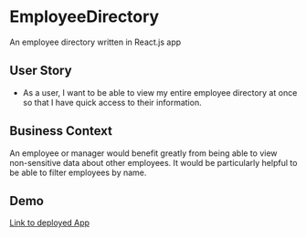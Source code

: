 # EmployeeDirectory

An employee directory written in React.js app

## User Story

- As a user, I want to be able to view my entire employee directory at once so that I have quick access to their information.

## Business Context

An employee or manager would benefit greatly from being able to view non-sensitive data about other employees. It would be particularly helpful to be able to filter employees by name.

## Demo

[Link to deployed App](https://desert-roses.herokuapp.com/)
